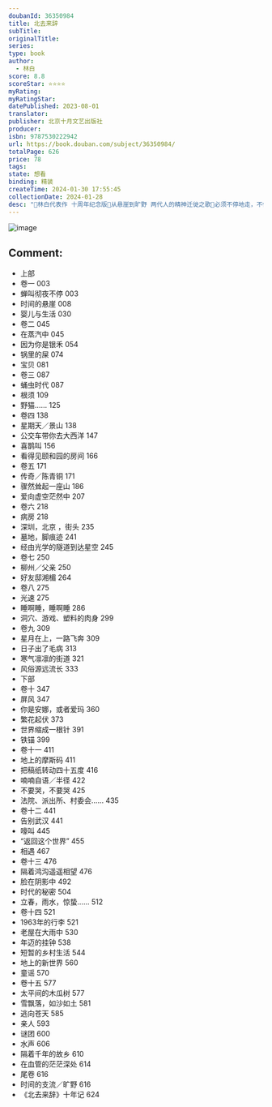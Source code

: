```yaml
---
doubanId: 36350984
title: 北去来辞
subTitle: 
originalTitle: 
series: 
type: book
author: 
  - 林白
score: 8.8
scoreStar: ⭐⭐⭐⭐
myRating: 
myRatingStar: 
datePublished: 2023-08-01
translator: 
publisher: 北京十月文艺出版社
producer: 
isbn: 9787530222942
url: https://book.douban.com/subject/36350984/
totalPage: 626
price: 78
tags: 
state: 想看
binding: 精装
createTime: 2024-01-30 17:55:45
collectionDate: 2024-01-28
desc: "🌿林白代表作 十周年纪念版🌿从悬崖到旷野 两代人的精神迁徙之歌🌿必须不停地走，不停地淬炼血和泪，她们才能在时代的大风疾雨里享受不舒适的自由------《北去来辞》是著名作家林白的经典长篇。小说围绕知识分子海红展开，她出生于特殊年代，有着缺乏关爱且不安定的童年和解压后亢奋的青春，因此她更加重视精神生活而与现实强烈对峙。热爱诗歌，向往浪漫的爱情，她焦躁、挣扎、不甘，寻求突围又无力改变。她从婚姻中出走，心理上又离不开日渐衰朽的丈夫。时代大潮滚滚而来，海红的生活摇摇欲坠。与之相对照的则是生机勃勃的民间世界，以保姆银禾和她的女儿王雨喜为代表，她们用自己的逻辑理解世界，精神旺健有力，生活丰富多彩。重游乡土最终使海红聆听到了大地蓬勃的声音，她将继续构筑一个人的内心世界，寻找如何在这个世界中安放自己。林白是当代中国女性经验最重要的书写者之一，《北去来辞》...(展开全部)🌿林白代表作 十周年纪念版🌿从悬崖到旷野 两代人的精神迁徙之歌🌿必须不停地走，不停地淬炼血和泪，她们才能在时代的大风疾雨里享受不舒适的自由------《北去来辞》是著名作家林白的经典长篇。小说围绕知识分子海红展开，她出生于特殊年代，有着缺乏关爱且不安定的童年和解压后亢奋的青春，因此她更加重视精神生活而与现实强烈对峙。热爱诗歌，向往浪漫的爱情，她焦躁、挣扎、不甘，寻求突围又无力改变。她从婚姻中出走，心理上又离不开日渐衰朽的丈夫。时代大潮滚滚而来，海红的生活摇摇欲坠。与之相对照的则是生机勃勃的民间世界，以保姆银禾和她的女儿王雨喜为代表，她们用自己的逻辑理解世界，精神旺健有力，生活丰富多彩。重游乡土最终使海红聆听到了大地蓬勃的声音，她将继续构筑一个人的内心世界，寻找如何在这个世界中安放自己。林白是当代中国女性经验最重要的书写者之一，《北去来辞》信笔由缰，独特热烈。作者来自西南之地，文字中弥漫着亚热带灼热的潮湿水汽。她写两代人由南至北的飘流，写“娜拉出走”以后怎样生活。植物也是小说重要的意象，百草苍荡，女性角色殊具生命力，像各色植物，或者伏低蔓延，或者攀藤四散，总是在自我的生长中不断扩充生命经验，走向辽阔驳杂的外部世界，向外也向内探索。小说截取多段时间的支流，几代女性的自矜、自怜和横冲直撞重叠往复，她们竟然是因为不停的失落而最终自证了心智的开悟。五十岁的海红猛然抬头，以光怪陆离似梦非梦的镜像结束小说，读来怅然若失。------【华语文学传媒大奖2004年度小说家奖 授奖词】林白是当代中国女性经验最重要的书写者之一。她的小说独异而热情，她的语言自由而妖娆。她多年来的写作实践，一直在为隐秘的经验正名，并为个人生活史在写作中的合法地位提供新的文学证据。她对自己所创造的盛大而丰盈的内心景观，深怀变革和扩展的愿望，她近年的写作也因接续上了一种朴素、复杂的现实情怀，得以进入一个更为广大的人心世界。【推荐语】林白来自西南边陲，那片瘴气缭绕、毒雾弥漫的土地不仅为这个南方女人的文学创作带來了清凄而浓厚的异域风情，而且自然地推动她走向世俗文明的对立面。她自身所带来的那些古怪而诡秘的文学经验始终没有被高大华美的京城主流文化所接纳，这使她的声音变得独特而异样，仿佛是异类发出的受伤的悲鸣。（陈思和 评论家）尝试把“上升”的艺术改变为“下降”的艺术，从个人性的文学高度“下降”到辽阔的生活世界之中去。我想，这样的改变不仅对于林白本人是意义重大的，而且也深刻地触及到当代创作的某些根本性的问题。（张新颖 评论家）《北去来辞》是林白的又一部代表作，小说从容的叙述，暗含了一位有包容性、有力量的女性对近三十年来中国社会的理解与认知，在那里，她书写了一个女性眼中的历史和现实。当这位曾执迷于“一个人的战争”的作家写下“我越来越意识到，一个人是不能孤立存在的，必与他者，与世界共存”时，你不得不感叹，林白完成了属于她的“落地”和自我更生。（张莉 评论家）《北去来辞》看起来更像是一部天命之年的人生总结。总结不是一个带有强烈文学性的词汇，它质地坚硬、思维中性、声调寻常，不过它却带有时间的属性，一条顺水滑行无情流逝的时间链条被外力拉断或阻滞，带来暂时的停顿和回望，因而一个野心勃勃的视野就值得期望。（项静 评论家）林白，生于广西北流。毕业于武汉大学，现居北京。著有长篇小说《北流》《北去来辞》《妇女闲聊录》《一个人的战争》等，另有中短篇小说《回廊之椅》《长江为何如此远》等，以及诗集《过程》《母熊》和散文集等多部。作品曾获中国女性文学创作奖、老舍文学奖、人民文学奖、十月文学奖等。凭长篇小说《妇女闲聊录》获第三届“华语文学传媒大奖2004年度小说家奖”，长篇小说《北去来辞》进入第九届茅盾文学奖提名前十。部分作品有多种译本在海外出版。"
---
```


![image](assets/s34628778.jpg)

Comment: 
---



  - 上部
  - 卷一 003
  - 蝉叫彻夜不停 003
  - 时间的悬崖 008
  - 婴儿与生活 030
  - 卷二 045
  - 在蒸汽中 045
  - 因为你是银禾 054
  - 锅里的屎 074
  - 宝贝 081
  - 卷三 087
  - 蛹虫时代 087
  - 根须 109
  - 野猫…… 125
  - 卷四 138
  - 星期天／景山 138
  - 公交车带你去大西洋 147
  - 喜鹊叫 156
  - 看得见颐和园的房间 166
  - 卷五 171
  - 传奇／陈青铜 171
  - 骤然耸起一座山 186
  - 爱向虚空茫然中 207
  - 卷六 218
  - 病房 218
  - 深圳，北京 ，街头 235
  - 墓地，脚痕迹 241
  - 经由光学的隧道到达星空 245
  - 卷七 250
  - 柳州／父亲 250
  - 好友邸湘楣 264
  - 卷八 275
  - 光速 275
  - 睡啊睡，睡啊睡 286
  - 洞穴、游戏、塑料的肉身 299
  - 卷九 309
  - 星月在上，一路飞奔 309
  - 日子出了毛病 313
  - 寒气凛凛的街道 321
  - 风俗源远流长 333
  - 下部
  - 卷十 347
  - 屏风 347
  - 你是安娜，或者爱玛 360
  - 繁花起伏 373
  - 世界缩成一根针 391
  - 铁锚 399
  - 卷十一 411
  - 地上的摩斯码 411
  - 把稿纸转动四十五度 416
  - 喃喃自语／半径 422
  - 不要哭，不要哭 425
  - 法院、派出所、村委会…… 435
  - 卷十二 441
  - 告别武汉 441
  - 嚎叫 445
  - “返回这个世界” 455
  - 相遇 467
  - 卷十三 476
  - 隔着鸿沟遥遥相望 476
  - 脸在阴影中 492
  - 时代的秘密 504
  - 立春，雨水，惊蛰…… 512
  - 卷十四 521
  - 1963年的行李 521
  - 老屋在大雨中 530
  - 年迈的挂钟 538
  - 短暂的乡村生活 544
  - 地上的新世界 560
  - 童谣 570
  - 卷十五 577
  - 太平间的木瓜树 577
  - 雪飘落，如沙如土 581
  - 逃向苍天 585
  - 亲人 593
  - 谜团 600
  - 水声 606
  - 隔着千年的故乡 610
  - 在血管的茫茫深处 614
  - 尾卷 616
  - 时间的支流／旷野 616
  - 《北去来辞》十年记 624
